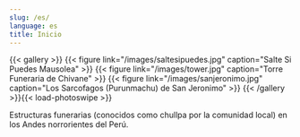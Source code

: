 ```yaml
---
slug: /es/
language: es
title: Inicio
---
```

{{< gallery >}}
  {{< figure link="/images/saltesipuedes.jpg" caption="Salte Si Puedes Mausolea" >}}
  {{< figure link="/images/tower.jpg" caption="Torre Funeraria de Chivane" >}}
  {{< figure link="/images/sanjeronimo.jpg" caption="Los Sarcofagos (Purunmachu) de San Jeronimo" >}}
{{< /gallery >}}{{< load-photoswipe >}}

Estructuras funerarias (conocidos como chullpa por la comunidad local) en los Andes norrorientes del Perú.